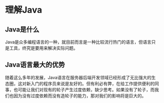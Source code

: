 理解Java
====
Java是什么
----
Java是众多编程语言的一种，就目前而言是一种比较流行热门的语言，但语言只是工具，终究是要用来解决实际问题。

Java语言最大的优势
-
随着这么多年的发展，Java语言在服务器后端开发领域已经形成了无比强大的生态圈，这对新入门的程序员来说是友好的。但有利必有弊，在给工作提供便利的同事，也可能让我们对现有的轮子产生过度依赖，缺少思考。如果没有了轮子，而我们也因为没有过度依赖而没有造轮子的能力，那对我们的影响将是巨大的。
